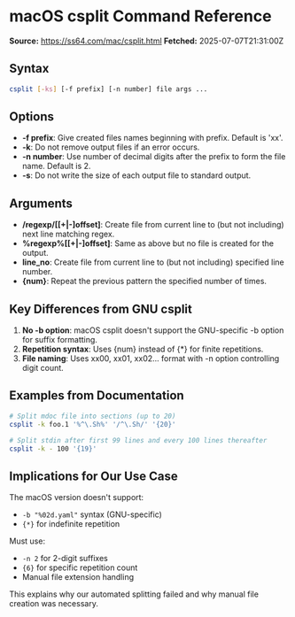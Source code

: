 # macOS csplit Command Reference

**Source:** https://ss64.com/mac/csplit.html
**Fetched:** 2025-07-07T21:31:00Z

## Syntax
```bash
csplit [-ks] [-f prefix] [-n number] file args ...
```

## Options
- **-f prefix**: Give created files names beginning with prefix. Default is 'xx'.
- **-k**: Do not remove output files if an error occurs.
- **-n number**: Use number of decimal digits after the prefix to form the file name. Default is 2.
- **-s**: Do not write the size of each output file to standard output.

## Arguments
- **/regexp/[[+|-]offset]**: Create file from current line to (but not including) next line matching regex.
- **%regexp%[[+|-]offset]**: Same as above but no file is created for the output.
- **line_no**: Create file from current line to (but not including) specified line number.
- **{num}**: Repeat the previous pattern the specified number of times.

## Key Differences from GNU csplit
1. **No -b option**: macOS csplit doesn't support the GNU-specific -b option for suffix formatting.
2. **Repetition syntax**: Uses {num} instead of {*} for finite repetitions.
3. **File naming**: Uses xx00, xx01, xx02... format with -n option controlling digit count.

## Examples from Documentation
```bash
# Split mdoc file into sections (up to 20)
csplit -k foo.1 '%^\.Sh%' '/^\.Sh/' '{20}'

# Split stdin after first 99 lines and every 100 lines thereafter
csplit -k - 100 '{19}'
```

## Implications for Our Use Case
The macOS version doesn't support:
- `-b "%02d.yaml"` syntax (GNU-specific)
- `{*}` for indefinite repetition

Must use:
- `-n 2` for 2-digit suffixes
- `{6}` for specific repetition count
- Manual file extension handling

This explains why our automated splitting failed and why manual file creation was necessary.

